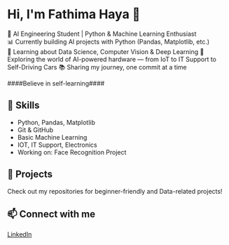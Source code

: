 # Hi, I'm Fathima Haya 👋

🌱 AI Engineering Student | Python & Machine Learning Enthusiast  
📊 Currently building AI projects with Python (Pandas, Matplotlib, etc.)  
🧠 Learning about Data Science, Computer Vision & Deep Learning 
🔧 Exploring the world of AI-powered hardware — from IoT to IT Support to Self-Driving Cars
📚 Sharing my journey, one commit at a time

 ####Believe in self-learning####

## 🔧 Skills
- Python, Pandas, Matplotlib
- Git & GitHub
- Basic Machine Learning
- IOT, IT Support, Electronics 
- Working on: Face Recognition Project

## 📂 Projects
Check out my repositories for beginner-friendly and Data-related projects!

## 📫 Connect with me
[LinkedIn](https://www.linkedin.com/in/fathimahaya-/) 
